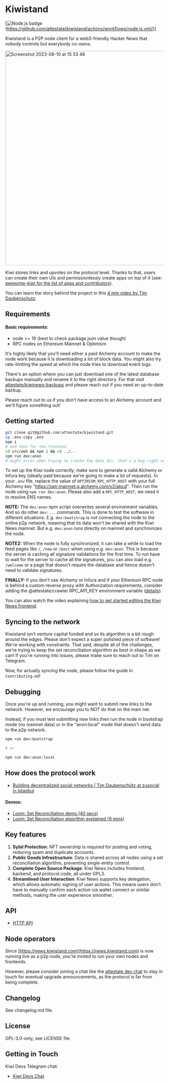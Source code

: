 # Kiwistand

[![Node.js badge](https://img.shields.io/badge/node.js-339933?style=for-the-badge&logo=Node.js&logoColor=white)(https://github.com/attestate/kiwistand/actions/workflows/node.js.yml/)]

Kiwistand is a P2P node client for a web3-friendly Hacker News that nobody controls but everybody co-owns.

<img width="680" alt="Screenshot 2023-08-10 at 15 53 46" src="https://github.com/attestate/kiwistand/assets/2758453/d741ca3b-67a2-4356-822c-0c32df0dadc3">

Kiwi stores links and upvotes on the protocol level. Thanks to that, users can create their own UIs and permissionlessly create apps on top of it (see: [awesome-kiwi for the list of apps and contributors](https://github.com/attestate/awesome-kiwinews)).

You can learn the story behind the project in this [4 min video by Tim Daubenschutz](https://www.youtube.com/watch?v=WujtU15yAyk).

## Requirements

#### Basic requirements:

- node >= 19 (best to check package.json value though)
- RPC nodes on Ethereum Mainnet & Optimism

It's highly likely that you'll need either a paid Alchemy account to make the node work because it is downloading a lot of block data. You might also try rate-limiting the speed at which the node tries to download event logs.

There's an option where you can just download one of the latest database backups manually and rename it to the right directory. For that visit [attestate/kiwinews-backups](https://github.com/attestate/kiwinews-backups) and please reach out if you need an up-to-date backup.

Please reach out to us if you don't have access to an Alchemy account and we'll figure something out!

## Getting started

```bash
git clone git@github.com:attestate/kiwistand.git
cp .env-copy .env
npm i
# and then for the frontend
cd src/web && npm i && cd ../..
npm run dev:anon
# might error when trying to create the data dir, that's a bug right now, just run it again
```

To set up the Kiwi node correctly, make sure to generate a valid Alchemy or Infura key (ideally paid because we're going to make a lot of requests).
In your `.env` file, replace the value of `OPTIMISM_RPC_HTTP_HOST` with your full Alchemy key "https://opt-mainnet.g.alchemy.com/v2/abcd". Then run the node using `npm run dev:anon`. Please also add a `RPC_HTTP_HOST`, we need it to resolve ENS names.

**NOTE:** The `dev:anon` npm script overwrites several environment variables. And so do other `dev:...` commands. This is done to test the software in different situations. E.g. `dev:bootstrap` is not connecting the node to the online p2p network, meaning that its data won't be shared with the Kiwi News mainnet. But e.g. `dev:anon` runs directly on mainnet and synchronizes the node.

**NOTE2:** When the node is fully synchronized, it can take a while to load the feed pages like `/`, `/new` or `/best` when using e.g. `dev:anon`. This is because the server is caching all signature validations for the first time. To not have to wait for the server to cache all the signatures, you can also load e.g. `/welcome` or a page that doesn't require the database and hence doesn't need to validate signatures.

**FINALLY:** If you don't use Alchemy or Infura and if your Ethereum RPC node is behind a custom reverse proxy with Authorization requirements, consider adding the @attestate/crawler RPC_API_KEY environment variable ([details](https://attestate.com/crawler/main/configuration.html#environment-variables)).

You can also watch the video explaining [how to get started editing the Kiwi News frontend](https://www.loom.com/share/e0e8866450d54c52b161e77907d1ccb9).

## Syncing to the network

Kiwistand isn't venture capital funded and so its algorithm is a bit rough around the edges. Please don't expect a super polished piece of software! We're working with constraints. That said, despite all of the challenges, we're trying to keep the set reconciliation algorithm as best in shape as we can! If you're running into issues, please make sure to reach out to Tim on Telegram.

Now, for actually syncing the node, please follow the guide in `Contributing.md`!

## Debugging

Once you're up and running, you might want to submit new links to the network. However, we encourage you to NOT do that on the main net.

Instead, if you must test submitting new links then run the node in bootstrap mode (no mainnet data) or in the "anon:local" mode that doesn't send data to the p2p network.

```bash
npm run dev:bootstrap

# or

npm run dev:anon:local
```

## How does the protocol work

- [Building decentralized social networks | Tim Daubenschütz at zusocial in Istanbul](https://www.youtube.com/watch?v=Rys5UEi2SWg)

#### Demos:

- [Loom: Set Reconciliation demo (40 secs)](https://www.loom.com/share/abf43323b00547689bf11520f565f4bc)
- [Loom: Set Reconciliation algorithm explained (9 mins)](https://www.loom.com/share/2a68f5e22d9843ab99edad2deaed9281)

## Key features

1. **Sybil Protection**: NFT ownership is required for posting and voting, reducing spam and duplicate accounts.
2. **Public Goods Infrastructure**: Data is shared across all nodes using a set reconciliation algorithm, preventing single-entity control.
3. **Complete Open Source Package**: Kiwi News includes frontend, backend, and protocol code, all under GPL3.
4. **Streamlined User Interaction**: Kiwi News supports key delegation, which allows automatic signing of user actions. This means users don't have to manually confirm each action via wallet connect or similar methods, making the user experience smoother.

## API

- [HTTP API](https://attestate.com/kiwistand/main/)

## Node operators

Since [https://news.kiwistand.com](https://news.kiwistand.com) is now running live as a p2p node, you're invited to run your own nodes and frontends.

However, please consider joining a chat like the [attestate dev chat](https://t.me/kiwinewsdevs) to stay in touch for eventual upgrade announcements, as the protocol is far from being complete.

## Changelog

See changelog.md file.

## License

GPL-3.0-only, see LICENSE file

## Getting in Touch

Kiwi Devs Telegram chat:

- [Kiwi Devs Chat](https://t.me/kiwinewsdevs)
